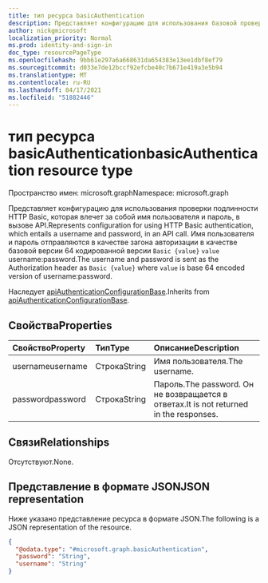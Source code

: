 ```yaml
---
title: тип ресурса basicAuthentication
description: Представляет конфигурацию для использования базовой проверки подлинности в вызове API.
author: nickgmicrosoft
localization_priority: Normal
ms.prod: identity-and-sign-in
doc_type: resourcePageType
ms.openlocfilehash: 9bb61e297a6a668631da654383e13ee1dbf8ef79
ms.sourcegitcommit: d033e7de12bccf92efcbe40c7b671e419a3e5b94
ms.translationtype: MT
ms.contentlocale: ru-RU
ms.lasthandoff: 04/17/2021
ms.locfileid: "51882446"
---
```

# <a name="basicauthentication-resource-type"></a><span data-ttu-id="1e4dd-103">тип ресурса basicAuthentication</span><span class="sxs-lookup"><span data-stu-id="1e4dd-103">basicAuthentication resource type</span></span>

<span data-ttu-id="1e4dd-104">Пространство имен: microsoft.graph</span><span class="sxs-lookup"><span data-stu-id="1e4dd-104">Namespace: microsoft.graph</span></span>

<span data-ttu-id="1e4dd-105">Представляет конфигурацию для использования проверки подлинности HTTP Basic, которая влечет за собой имя пользователя и пароль, в вызове API.</span><span class="sxs-lookup"><span data-stu-id="1e4dd-105">Represents configuration for using HTTP Basic authentication, which entails a username and password, in an API call.</span></span> <span data-ttu-id="1e4dd-106">Имя пользователя и пароль отправляются в качестве загона авторизации в качестве базовой версии 64 кодированной версии `Basic {value}` `value` username:password.</span><span class="sxs-lookup"><span data-stu-id="1e4dd-106">The username and password is sent as the Authorization header as `Basic {value}` where `value` is base 64 encoded version of username:password.</span></span>

<span data-ttu-id="1e4dd-107">Наследует [apiAuthenticationConfigurationBase](../resources/apiauthenticationconfigurationbase.md).</span><span class="sxs-lookup"><span data-stu-id="1e4dd-107">Inherits from [apiAuthenticationConfigurationBase](../resources/apiauthenticationconfigurationbase.md).</span></span>

## <a name="properties"></a><span data-ttu-id="1e4dd-108">Свойства</span><span class="sxs-lookup"><span data-stu-id="1e4dd-108">Properties</span></span>

|<span data-ttu-id="1e4dd-109">Свойство</span><span class="sxs-lookup"><span data-stu-id="1e4dd-109">Property</span></span>|<span data-ttu-id="1e4dd-110">Тип</span><span class="sxs-lookup"><span data-stu-id="1e4dd-110">Type</span></span>|<span data-ttu-id="1e4dd-111">Описание</span><span class="sxs-lookup"><span data-stu-id="1e4dd-111">Description</span></span>|
|:---|:---|:---|
|<span data-ttu-id="1e4dd-112">username</span><span class="sxs-lookup"><span data-stu-id="1e4dd-112">username</span></span>|<span data-ttu-id="1e4dd-113">Строка</span><span class="sxs-lookup"><span data-stu-id="1e4dd-113">String</span></span>| <span data-ttu-id="1e4dd-114">Имя пользователя.</span><span class="sxs-lookup"><span data-stu-id="1e4dd-114">The username.</span></span> |
|<span data-ttu-id="1e4dd-115">password</span><span class="sxs-lookup"><span data-stu-id="1e4dd-115">password</span></span>|<span data-ttu-id="1e4dd-116">Строка</span><span class="sxs-lookup"><span data-stu-id="1e4dd-116">String</span></span>| <span data-ttu-id="1e4dd-117">Пароль.</span><span class="sxs-lookup"><span data-stu-id="1e4dd-117">The password.</span></span> <span data-ttu-id="1e4dd-118">Он не возвращается в ответах.</span><span class="sxs-lookup"><span data-stu-id="1e4dd-118">It is not returned in the responses.</span></span> |

## <a name="relationships"></a><span data-ttu-id="1e4dd-119">Связи</span><span class="sxs-lookup"><span data-stu-id="1e4dd-119">Relationships</span></span>

<span data-ttu-id="1e4dd-120">Отсутствуют.</span><span class="sxs-lookup"><span data-stu-id="1e4dd-120">None.</span></span>

## <a name="json-representation"></a><span data-ttu-id="1e4dd-121">Представление в формате JSON</span><span class="sxs-lookup"><span data-stu-id="1e4dd-121">JSON representation</span></span>

<span data-ttu-id="1e4dd-122">Ниже указано представление ресурса в формате JSON.</span><span class="sxs-lookup"><span data-stu-id="1e4dd-122">The following is a JSON representation of the resource.</span></span>
<!-- {
  "blockType": "resource",
  "@odata.type": "microsoft.graph.basicAuthentication"
}
-->

``` json
{
  "@odata.type": "#microsoft.graph.basicAuthentication",
  "password": "String",
  "username": "String"
}
```
